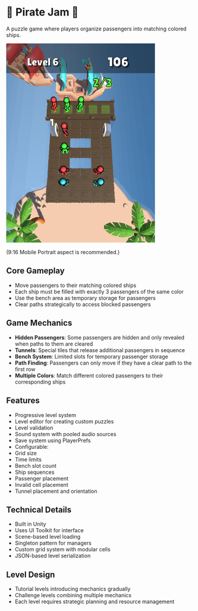 # 🌴 Pirate Jam 🌴
A puzzle game where players organize passengers into matching colored ships.

<img src="preview.png" alt="Preview" width="400"/>

(9:16 Mobile Portrait aspect is recommended.)

## Core Gameplay
- Move passengers to their matching colored ships
- Each ship must be filled with exactly 3 passengers of the same color
- Use the bench area as temporary storage for passengers
- Clear paths strategically to access blocked passengers

## Game Mechanics
- **Hidden Passengers**: Some passengers are hidden and only revealed when paths to them are cleared
- **Tunnels**: Special tiles that release additional passengers in sequence
- **Bench System**: Limited slots for temporary passenger storage
- **Path Finding**: Passengers can only move if they have a clear path to the first row
- **Multiple Colors**: Match different colored passengers to their corresponding ships

## Features
- Progressive level system
- Level editor for creating custom puzzles
- Level validation
- Sound system with pooled audio sources
- Save system using PlayerPrefs
- Configurable:
 - Grid size
 - Time limits
 - Bench slot count
 - Ship sequences
 - Passenger placement
 - Invalid cell placement
 - Tunnel placement and orientation

## Technical Details
- Built in Unity
- Uses UI Toolkit for interface
- Scene-based level loading
- Singleton pattern for managers
- Custom grid system with modular cells
- JSON-based level serialization

## Level Design
- Tutorial levels introducing mechanics gradually
- Challenge levels combining multiple mechanics
- Each level requires strategic planning and resource management